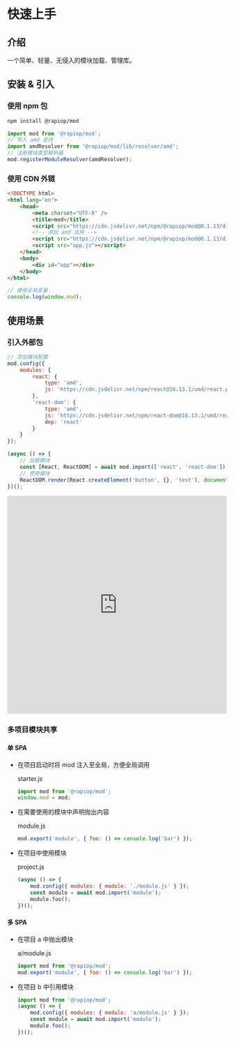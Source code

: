 # 快速上手

## 介绍

一个简单、轻量、无侵入的模块加载、管理库。

## 安装 & 引入

### 使用 npm 包

```bash
npm install @rapiop/mod
```

```js
import mod from '@rapiop/mod';
// 导入 amd 支持
import amdResolver from '@rapiop/mod/lib/resolver/amd';
// 注册模块类型解析器
mod.registerModuleResolver(amdResolver);
```

### 使用 CDN 外链

```html
<!DOCTYPE html>
<html lang="en">
    <head>
        <meta charset="UTF-8" />
        <title>mod</title>
        <script src="https://cdn.jsdelivr.net/npm/@rapiop/mod@0.1.13/dist/mod.min.js"></script>
        <!-- 添加 amd 支持 -->
        <script src="https://cdn.jsdelivr.net/npm/@rapiop/mod@0.1.13/dist/resolver-amd.min.js"></script>
        <script src="app.js"></script>
    </head>
    <body>
        <div id="app"></div>
    </body>
</html>
```

```js
// 使用全局变量
console.log(window.mod);
```

## 使用场景

### 引入外部包

```js
// 添加模块配置
mod.config({
    modules: {
        react: {
            type: 'amd',
            js: 'https://cdn.jsdelivr.net/npm/react@16.13.1/umd/react.production.min.js'
        },
        'react-dom': {
            type: 'amd',
            js: 'https://cdn.jsdelivr.net/npm/react-dom@16.13.1/umd/react-dom.production.min.js',
            dep: 'react'
        }
    }
});

(async () => {
    // 加载模块
    const [React, ReactDOM] = await mod.import(['react', 'react-dom']);
    // 使用模块
    ReactDOM.render(React.createElement('button', {}, 'test'), document.getElementById('app'));
})();
```

<iframe src="https://codesandbox.io/embed/practical-meadow-jkzhb?fontsize=14&hidenavigation=1&theme=dark"
    style="width:100%; height:500px; border:0; border-radius: 4px; overflow:hidden;"
    title="practical-meadow-jkzhb"
    allow="accelerometer; ambient-light-sensor; camera; encrypted-media; geolocation; gyroscope; hid; microphone; midi; payment; usb; vr; xr-spatial-tracking"
    sandbox="allow-forms allow-modals allow-popups allow-presentation allow-same-origin allow-scripts"
></iframe>

### 多项目模块共享

#### 单 SPA

-   在项目启动时将 mod 注入至全局，方便全局调用

    starter.js

    ```js
    import mod from '@rapiop/mod';
    window.mod = mod;
    ```

-   在需要使用的模块中声明抛出内容

    module.js

    ```js
    mod.export('module', { foo: () => console.log('bar') });
    ```

-   在项目中使用模块

    project.js

    ```js
    (async () => {
        mod.config({ modules: { module: './module.js' } });
        const module = await mod.import('module');
        module.foo();
    })();
    ```

#### 多 SPA

-   在项目 a 中抛出模块

    a/module.js

    ```js
    import mod from '@rapiop/mod';
    mod.export('module', { foo: () => console.log('bar') });
    ```

-   在项目 b 中引用模块

    ```js
    import mod from '@rapiop/mod';
    (async () => {
        mod.config({ modules: { module: 'a/module.js' } });
        const module = await mod.import('module');
        module.foo();
    })();
    ```
